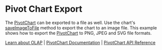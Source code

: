 Pivot Chart Export
==================

The [PivotChart](https://www.grapecity.com/wijmo/api/classes/wijmo_olap.pivotchart.html) can be exported to a file as well. Use the chart's [saveImageToFile](https://www.grapecity.com/wijmo/api/classes/wijmo_olap.pivotchart.html#saveimagetofile) method to export the chart to an image file. This example shows how to export the [PivotChart](https://www.grapecity.com/wijmo/api/classes/wijmo_olap.pivotchart.html) to PNG, JPEG and SVG file formats.

[Learn about OLAP](https://www.grapecity.com/wijmo-olap) | [PivotChart Documentation](https://www.grapecity.com/wijmo/docs/Topics/OLAP/Pivot-Chart) | [PivotChart API Reference](https://www.grapecity.com/wijmo/api/classes/wijmo_olap.pivotchart.html)